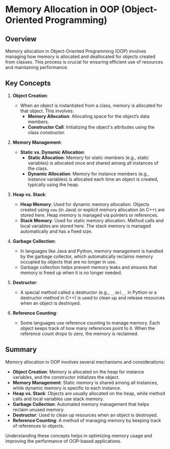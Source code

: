 # Memory Allocation in OOP (Object-Oriented Programming)

## Overview

Memory allocation in Object-Oriented Programming (OOP) involves managing how memory is allocated and deallocated for objects created from classes. This process is crucial for ensuring efficient use of resources and maintaining performance.

## Key Concepts

1. **Object Creation**:
   - When an object is instantiated from a class, memory is allocated for that object. This involves:
     - **Memory Allocation**: Allocating space for the object’s data members.
     - **Constructor Call**: Initializing the object's attributes using the class constructor.

2. **Memory Management**:
   - **Static vs. Dynamic Allocation**:
     - **Static Allocation**: Memory for static members (e.g., static variables) is allocated once and shared among all instances of the class.
     - **Dynamic Allocation**: Memory for instance members (e.g., instance variables) is allocated each time an object is created, typically using the heap.

3. **Heap vs. Stack**:
   - **Heap Memory**: Used for dynamic memory allocation. Objects created using `new` (in Java) or explicit memory allocation (in C++) are stored here. Heap memory is managed via pointers or references.
   - **Stack Memory**: Used for static memory allocation. Method calls and local variables are stored here. The stack memory is managed automatically and has a fixed size.

4. **Garbage Collection**:
   - In languages like Java and Python, memory management is handled by the garbage collector, which automatically reclaims memory occupied by objects that are no longer in use.
   - Garbage collection helps prevent memory leaks and ensures that memory is freed up when it is no longer needed.

5. **Destructor**:
   - A special method called a destructor (e.g., `__del__` in Python or a destructor method in C++) is used to clean up and release resources when an object is destroyed.

6. **Reference Counting**:
   - Some languages use reference counting to manage memory. Each object keeps track of how many references point to it. When the reference count drops to zero, the memory is reclaimed.

## Summary

Memory allocation in OOP involves several mechanisms and considerations:

- **Object Creation**: Memory is allocated on the heap for instance variables, and the constructor initializes the object.
- **Memory Management**: Static memory is shared among all instances, while dynamic memory is specific to each instance.
- **Heap vs. Stack**: Objects are usually allocated on the heap, while method calls and local variables use stack memory.
- **Garbage Collection**: Automated memory management that helps reclaim unused memory.
- **Destructor**: Used to clean up resources when an object is destroyed.
- **Reference Counting**: A method of managing memory by keeping track of references to objects.

Understanding these concepts helps in optimizing memory usage and improving the performance of OOP-based applications.
